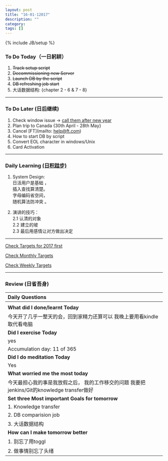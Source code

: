 ```yaml
---
layout: post
title: "16-01-12017"
description: ""
category: 
tags: []
---
```

{% include JB/setup %}



### To Do Today（一日躬耕）

1. <s>Track setup script</s> 
2. <s>Decommissioning new Server</s> 
3. <s>Launch DB by the script</s> 
4. <s>DB refreshing job start</s> 
5. 大话数据结构: {chapter 2 - 6 & 7 - 8} 

---

### To Do Later (日后继续) 
1. Check window issue -> [call them after new year](http://neil526.tripod.com/) 
2. Plan trip to Canada  {30th April - 28th May}
3. Cancel [FT](mailto: help@ft.com)
4. How to start DB by script 
5. Convert EOL character in windows/Unix 
6. Card Activation 

---

### Daily Learning [(日积跬步)](https://yitianxu.github.io/2017/01/05/learning-summary)

1. System Design: <br />
日活用户是基础 ，<br />
插入查找算清楚。 <br />
字母编码省空间， <br />
随机算法防冲突 。 <br />

2. 演讲的技巧： <br />
	2.1 认清的对象  <br />
	2.2 建立的坡  <br />
	2.3 最后用感情让对方做出决定  <br />

---

[Check Targets for 2017 first](https://yitianxu.github.io/2016/12/30/resolution-for-2017)

[Check Monthly Targets](https://yitianxu.github.io/pages/monthly%20targets/Monthly)

[Check Weekly Targets](https://yitianxu.github.io/pages/weekly%20targets/Weekly%20Targets) 

---

### Review (日省吾身)

| Daily Questions                   |                                           
|:----------------------------------|
|                                   |
| **What did I done/learnt Today**| 
| 今天开了几乎一整天的会，回到家精力还算可以 我晚上要用看kindle取代看电脑   |
| **Did I exercise Today**|          
|  yes   |
| Accumulation day: 11 of 365   |
| **Did I do meditation Today**|          
|  Yes   |
|**What worried me the most today**|
| 今天最担心我的事是我放假之后， 我的工作移交的问题 我要把jenkins/Git的knowledge transfer做好 |
|**Set three Most important Goals for tomorrow**|
|1. Knowledge transfer                        |
|2. DB comparision job                          |
|3. 大话数据结构    |
|**How can I make tomorrow better**|
|1. 别忘了用toggl                          |
|2. 做事情别忘了头绪                                   |